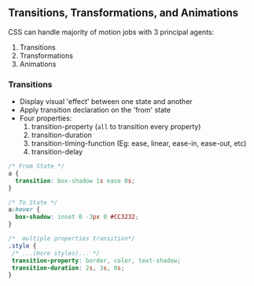 ## Transitions, Transformations, and Animations

CSS can handle majority of motion jobs with 3 principal agents:
1. Transitions
2. Transformations
3. Animations

### Transitions
-  Display visual 'effect' between one state and another
- Apply transition declaration on the 'from' state
- Four properties:
  1. transition-property (`all` to transition every property)
  2. transition-duration
  3. transition-timing-function (Eg: ease, linear, ease-in, ease-out, etc)
  4. transition-delay

```css
/* From State */
a {
  transition: box-shadow 1s ease 0s;
}

/* To State */
a:hover {
  box-shadow: inset 0 -3px 0 #CC3232;
}

/*  multiple properties transition*/
.style {
 /* ...(more styles)... */
 transition-property: border, color, text-shadow;
 transition-duration: 2s, 3s, 8s;
}
```
